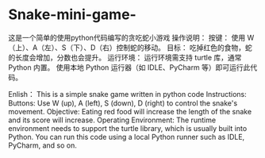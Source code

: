 # Snake-mini-game-
这是一个简单的使用python代码编写的贪吃蛇小游戏
操作说明：
按键： 使用 W（上）、A（左）、S（下）、D（右）控制蛇的移动。
目标： 吃掉红色的食物，蛇的长度会增加，分数也会提升。
运行环境：
运行环境需支持 turtle 库，通常 Python 内置。
使用本地 Python 运行器（如 IDLE、PyCharm 等）即可运行此代码。

Enlish：
This is a simple snake game written in python code
Instructions:
Buttons: Use W (up), A (left), S (down), D (right) to control the snake's movement.
Objective: Eating red food will increase the length of the snake and its score will increase.
Operating Environment:
The runtime environment needs to support the turtle library, which is usually built into Python.
You can run this code using a local Python runner such as IDLE, PyCharm, and so on.

